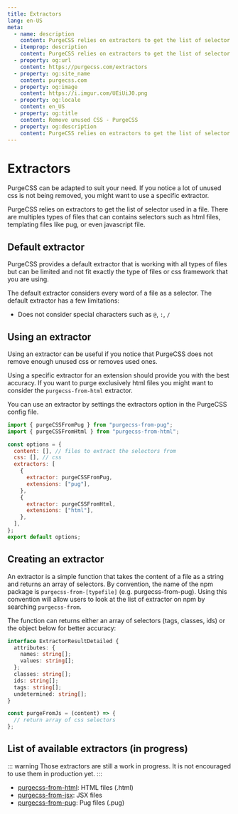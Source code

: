 ```yaml
---
title: Extractors
lang: en-US
meta:
  - name: description
    content: PurgeCSS relies on extractors to get the list of selector used in a file. There are multiples types of files that can contains selectors such as html files, templating files like pug, or even javascript file.
  - itemprop: description
    content: PurgeCSS relies on extractors to get the list of selector used in a file. There are multiples types of files that can contains selectors such as html files, templating files like pug, or even javascript file.
  - property: og:url
    content: https://purgecss.com/extractors
  - property: og:site_name
    content: purgecss.com
  - property: og:image
    content: https://i.imgur.com/UEiUiJ0.png
  - property: og:locale
    content: en_US
  - property: og:title
    content: Remove unused CSS - PurgeCSS
  - property: og:description
    content: PurgeCSS relies on extractors to get the list of selector used in a file. There are multiples types of files that can contains selectors such as html files, templating files like pug, or even javascript file.
---
```


# Extractors

PurgeCSS can be adapted to suit your need. If you notice a lot of unused css is not being removed, you might want to use a specific extractor.

PurgeCSS relies on extractors to get the list of selector used in a file. There are multiples types of files that can contains selectors such as html files, templating files like pug, or even javascript file.

## Default extractor

PurgeCSS provides a default extractor that is working with all types of files but can be limited and not fit exactly the type of files or css framework that you are using.

The default extractor considers every word of a file as a selector. The default extractor has a few limitations:

- Does not consider special characters such as `@`, `:`, `/`

## Using an extractor

Using an extractor can be useful if you notice that PurgeCSS does not remove enough unused css or removes used ones.

Using a specific extractor for an extension should provide you with the best accuracy. If you want to purge exclusively html files you might want to consider the `purgecss-from-html` extractor.

You can use an extractor by settings the extractors option in the PurgeCSS config file.

```js
import { purgeCSSFromPug } from "purgecss-from-pug";
import { purgeCSSFromHtml } from "purgecss-from-html";

const options = {
  content: [], // files to extract the selectors from
  css: [], // css
  extractors: [
    {
      extractor: purgeCSSFromPug,
      extensions: ["pug"],
    },
    {
      extractor: purgeCSSFromHtml,
      extensions: ["html"],
    },
  ],
};
export default options;
```

## Creating an extractor

An extractor is a simple function that takes the content of a file as a string and returns an array of selectors. By convention, the name of the npm package is `purgecss-from-[typefile]` \(e.g. purgecss-from-pug\). Using this convention will allow users to look at the list of extractor on npm by searching `purgecss-from`.

The function can returns either an array of selectors (tags, classes, ids) or the object below for better accuracy:

```ts
interface ExtractorResultDetailed {
  attributes: {
    names: string[];
    values: string[];
  };
  classes: string[];
  ids: string[];
  tags: string[];
  undetermined: string[];
}
```

```js
const purgeFromJs = (content) => {
  // return array of css selectors
};
```

## List of available extractors (in progress)

::: warning
Those extractors are still a work in progress.
It is not encouraged to use them in production yet.
:::

- [purgecss-from-html](https://github.com/FullHuman/purgecss/blob/main/packages/purgecss-from-html): HTML files (.html)
- [purgecss-from-jsx](https://github.com/FullHuman/purgecss/blob/main/packages/purgecss-from-jsx): JSX files
- [purgecss-from-pug](https://github.com/FullHuman/purgecss/blob/main/packages/purgecss-from-pug): Pug files (.pug)
